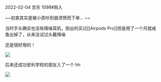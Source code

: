 2022-02-04 京东 1098¥购入

~~初衷其实是被小孩吵到崩溃愤而下单... ~~

当时手头确实也没有降噪耳机，刚出的买过[[Airpods Pro]]但是用了一个月就咸鱼出掉了，从来没试过头戴降噪

还是很好用的！

![](https://picture-guan.oss-cn-hangzhou.aliyuncs.com/20220817215433.png)


后来还成功安利学校的朋友入了一个 hh

![](https://picture-guan.oss-cn-hangzhou.aliyuncs.com/20220817220018.png)